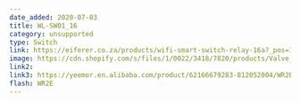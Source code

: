 ```yaml
---
date_added: 2020-07-03
title: WL-SW01_16
category: unsupported
type: Switch
link: https://eiferer.co.za/products/wifi-smart-switch-relay-16a?_pos=1&_sid=0b1c71355&_ss=r
image: https://cdn.shopify.com/s/files/1/0022/3418/7820/products/Valve_7d0080c6-cefb-47f5-961c-dfa20678d038_1800x1800.png?v=1579447962
link2: 
link3: https://yeemor.en.alibaba.com/product/62166679283-812052004/WR2E_TUYA_Wireless_Wifi_Module_Firmware_Develop_Module_Printed_Circuit_Board_Assembly_PCBA_OEM_ODM_Development_Manufacture.html
flash: WR2E
---
```

